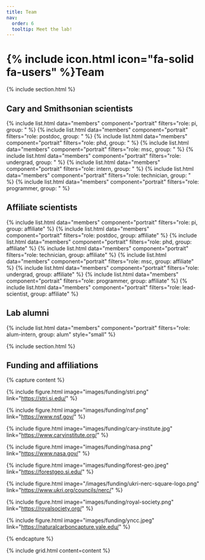 ```yaml
---
title: Team
nav:
  order: 6
  tooltip: Meet the lab!
---
```


# {% include icon.html icon="fa-solid fa-users" %}Team

{% include section.html %}

## Cary and Smithsonian scientists

{% include list.html data="members" component="portrait" filters="role: pi, group: " %}
{% include list.html data="members" component="portrait" filters="role: postdoc, group: " %}
{% include list.html data="members" component="portrait" filters="role: phd, group: " %}
{% include list.html data="members" component="portrait" filters="role: msc, group: " %}
{% include list.html data="members" component="portrait" filters="role: undergrad, group: " %}
{% include list.html data="members" component="portrait" filters="role: intern, group: " %}
{% include list.html data="members" component="portrait" filters="role: technician, group: " %}
{% include list.html data="members" component="portrait" filters="role: programmer, group: " %}

## Affiliate scientists

{% include list.html data="members" component="portrait" filters="role: pi, group: affiliate" %}
{% include list.html data="members" component="portrait" filters="role: postdoc, group: affiliate" %}
{% include list.html data="members" component="portrait" filters="role: phd, group: affiliate" %}
{% include list.html data="members" component="portrait" filters="role: technician, group: affiliate" %}
{% include list.html data="members" component="portrait" filters="role: msc, group: affiliate" %}
{% include list.html data="members" component="portrait" filters="role: undergrad, group: affiliate" %}
{% include list.html data="members" component="portrait" filters="role: programmer, group: affiliate" %}
{% include list.html data="members" component="portrait" filters="role: lead-scientist, group: affiliate" %}

## Lab alumni

{% include list.html data="members" component="portrait" filters="role: alum-intern, group: alum" style="small" %}

{% include section.html %}

## Funding and affiliations

{% capture content %}

{% 
  include figure.html 
  image="images/funding/stri.png" 
  link="https://stri.si.edu/"
%}

{% 
  include figure.html 
  image="images/funding/nsf.png" 
  link="https://www.nsf.gov/"
%}

{% 
  include figure.html 
  image="images/funding/cary-institute.jpg" 
  link="https://www.caryinstitute.org/"
%}

{%
  include figure.html 
  image="images/funding/nasa.png" 
  link="https://www.nasa.gov/"
%}

{% 
  include figure.html 
  image="images/funding/forest-geo.jpeg" 
  link="https://forestgeo.si.edu/"
%}

{%
  include figure.html 
  image="/images/funding/ukri-nerc-square-logo.png" 
  link="https://www.ukri.org/councils/nerc/"
%}

{%
  include figure.html 
  image="images/funding/royal-society.png" 
  link="https://royalsociety.org/"
%}

{%
  include figure.html 
  image="images/funding/yncc.jpeg" 
  link="https://naturalcarboncapture.yale.edu/"
%}

{% endcapture %}

{% include grid.html content=content %}
